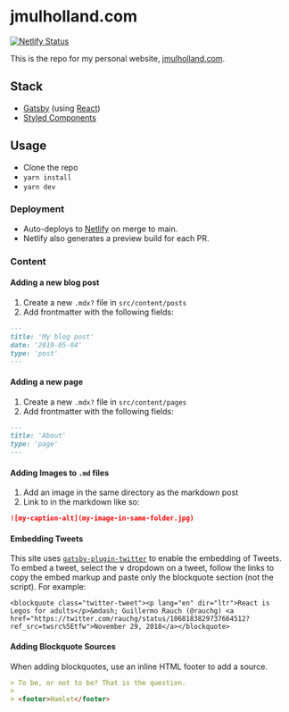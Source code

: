 # jmulholland.com

[![Netlify Status](https://api.netlify.com/api/v1/badges/f78a46a9-01dd-402b-8db6-872418d056dc/deploy-status)](https://app.netlify.com/sites/james/deploys)

This is the repo for my personal website,
[jmulholland.com](https://jmulholland.com).

## Stack

- [Gatsby](https://www.gatsbyjs.org/) (using
  [React](https://reactjs.org))
- [Styled Components](https://styled-components.com)

## Usage

- Clone the repo
- `yarn install`
- `yarn dev`

### Deployment

- Auto-deploys to
  [Netlify](https://app.netlify.com/sites/james/overview) on merge to
  main.
- Netlify also generates a preview build for each PR.

### Content

#### Adding a new blog post

1. Create a new `.mdx?` file in `src/content/posts`
2. Add frontmatter with the following fields:

```markdown
---
title: 'My blog post'
date: '2019-05-04'
type: 'post'
---
```

#### Adding a new page

1. Create a new `.mdx?` file in `src/content/pages`
2. Add frontmatter with the following fields:

```markdown
---
title: 'About'
type: 'page'
---
```

#### Adding Images to `.md` files

1. Add an image in the same directory as the markdown post
2. Link to in the markdown like so:

```markdown
![my-caption-alt](my-image-in-same-folder.jpg)
```

#### Embedding Tweets

This site uses
[`gatsby-plugin-twitter`](https://www.gatsbyjs.org/packages/gatsby-plugin-twitter/?=twitter)
to enable the embedding of Tweets. To embed a tweet, select the ∨
dropdown on a tweet, follow the links to copy the embed markup and
paste only the blockquote section (not the script). For example:

```
<blockquote class="twitter-tweet"><p lang="en" dir="ltr">React is Legos for adults</p>&mdash; Guillermo Rauch (@rauchg) <a href="https://twitter.com/rauchg/status/1068183829737664512?ref_src=twsrc%5Etfw">November 29, 2018</a></blockquote>
```

#### Adding Blockquote Sources

When adding blockquotes, use an inline HTML footer to add a source.

```markdown
> To be, or not to be? That is the question.
>
> <footer>Hamlet</footer>
```
